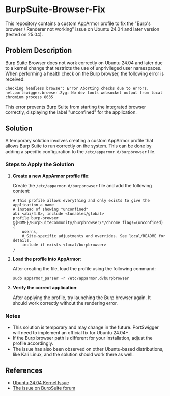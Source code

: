 # BurpSuite-Browser-Fix

This repository contains a custom AppArmor profile to fix the "Burp's browser / Renderer not working" issue on Ubuntu 24.04 and later version (tested on 25.04).

## Problem Description

Burp Suite Browser does not work correctly on Ubuntu 24.04 and later due to a kernel change that restricts the use of unprivileged user namespaces. When performing a health check on the Burp browser, the following error is received:

```
Checking headless browser: Error Aborting checks due to errors. net.portswigger.browser.Zyg: No dev tools websocket output from local chromium process 8635
```

This error prevents Burp Suite from starting the integrated browser correctly, displaying the label "unconfined" for the application.

## Solution

A temporary solution involves creating a custom AppArmor profile that allows Burp Suite to run correctly on the system. This can be done by adding a specific configuration to the `/etc/apparmor.d/burpbrowser` file.

### Steps to Apply the Solution

1. **Create a new AppArmor profile file**:

   Create the `/etc/apparmor.d/burpbrowser` file and add the following content:

    ```
    # This profile allows everything and only exists to give the application a name
    # instead of showing "unconfined"
    abi <abi/4.0>, include <tunables/global>
    profile burp-browser @{HOME}/BurpSuiteCommunity/burpbrowser/*/chrome flags=(unconfined) {
        userns,
        # Site-specific adjustments and overrides. See local/README for details.
        include if exists <local/burpbrowser>
    }
    ```

2. **Load the profile into AppArmor**:

   After creating the file, load the profile using the following command:

   ```
   sudo apparmor_parser -r /etc/apparmor.d/burpbrowser
   ```

3. **Verify the correct application**:

   After applying the profile, try launching the Burp browser again. It should work correctly without the rendering error.

### Notes

- This solution is temporary and may change in the future. PortSwigger will need to implement an official fix for Ubuntu 24.04+.
- If the Burp browser path is different for your installation, adjust the profile accordingly.
- The issue has also been observed on other Ubuntu-based distributions, like Kali Linux, and the solution should work there as well.

## References

- [Ubuntu 24.04 Kernel Issue](https://discourse.ubuntu.com/t/ubuntu-24-04-lts-noble-numbat-release-notes/39890#unprivileged-user-namespace-restrictions-15)
- [The issue on BurpSuite forum](https://archive.ph/FyWJy)
